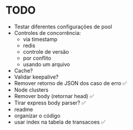 # TODO

- Testar diferentes configurações de pool
- Controles de concorrência:
  - via timestamp
  - redis
  - controle de versão
  - por conflito
  - usando um arquivo
- Cache?
- Validar keepalive?
- Remover retorno de JSON dos caso de erro ✅
- Node clusters
- Remover body (retornar head) ✅
- Tirar express body parser? ✅
- readme
- organizar o código
- usar index na tabela de transacoes ✅
